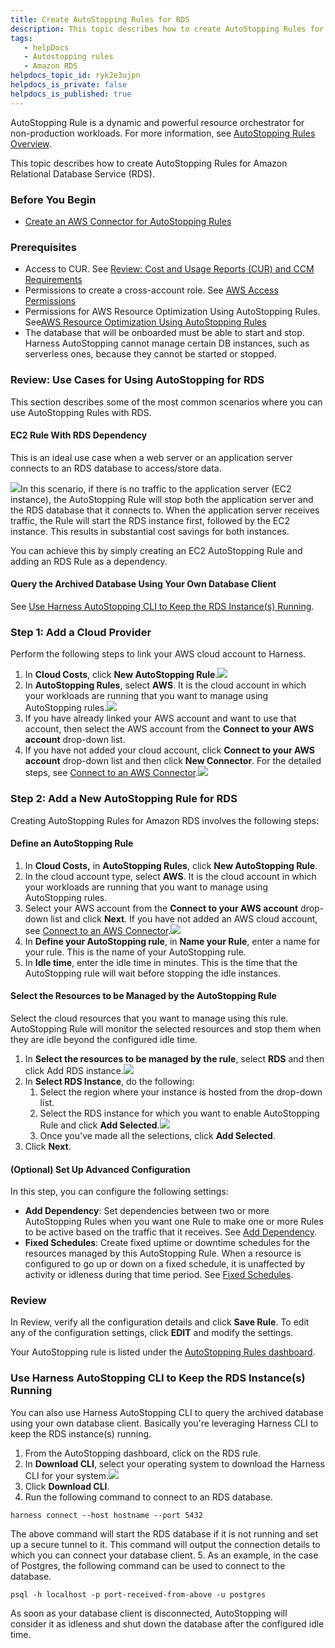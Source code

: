 ```yaml
---
title: Create AutoStopping Rules for RDS
description: This topic describes how to create AutoStopping Rules for Amazon Relational Database Service (RDS).
tags: 
   - helpDocs
   - Autostopping rules
   - Amazon RDS
helpdocs_topic_id: ryk2e3ujpn
helpdocs_is_private: false
helpdocs_is_published: true
---
```


AutoStopping Rule is a dynamic and powerful resource orchestrator for non-production workloads. For more information, see [AutoStopping Rules Overview](../auto-stopping-rules.md).

This topic describes how to create AutoStopping Rules for Amazon Relational Database Service (RDS).

### Before You Begin

* [Create an AWS Connector for AutoStopping Rules](../connect-to-an-aws-connector.md)

### Prerequisites

* Access to CUR. See [Review: Cost and Usage Reports (CUR) and CCM Requirements](../../set-up-cloud-cost-management/set-up-cost-visibility-for-aws.md)
* Permissions to create a cross-account role. See [AWS Access Permissions](../../set-up-cloud-cost-management/set-up-cost-visibility-for-aws.md)
* Permissions for AWS Resource Optimization Using AutoStopping Rules. See[AWS Resource Optimization Using AutoStopping Rules](../../set-up-cloud-cost-management/set-up-cost-visibility-for-aws.md)
* The database that will be onboarded must be able to start and stop. Harness AutoStopping cannot manage certain DB instances, such as serverless ones, because they cannot be started or stopped.

### Review: Use Cases for Using AutoStopping for RDS

This section describes some of the most common scenarios where you can use AutoStopping Rules with RDS.

#### EC2 Rule With RDS Dependency

This is an ideal use case when a web server or an application server connects to an RDS database to access/store data.

![](https://files.helpdocs.io/i5nl071jo5/articles/ryk2e3ujpn/1649666383865/screenshot-2022-04-11-at-2-09-07-pm.png)In this scenario, if there is no traffic to the application server (EC2 instance), the AutoStopping Rule will stop both the application server and the RDS database that it connects to. When the application server receives traffic, the Rule will start the RDS instance first, followed by the EC2 instance. This results in substantial cost savings for both instances. 

You can achieve this by simply creating an EC2 AutoStopping Rule and adding an RDS Rule as a dependency.

#### Query the Archived Database Using Your Own Database Client

See [Use Harness AutoStopping CLI to Keep the RDS Instance(s) Running](create-auto-stopping-rules-for-rds.md).

### Step 1: Add a Cloud Provider

Perform the following steps to link your AWS cloud account to Harness.

1. In **Cloud Costs**, click **New AutoStopping Rule**.[![](https://files.helpdocs.io/i5nl071jo5/articles/hiyi6xvj36/1627917097777/screenshot-2021-08-02-at-8-40-48-pm.png)](https://files.helpdocs.io/i5nl071jo5/articles/hiyi6xvj36/1627917097777/screenshot-2021-08-02-at-8-40-48-pm.png)
2. In **AutoStopping Rules**, select **AWS**. It is the cloud account in which your workloads are running that you want to manage using AutoStopping rules.[![](https://files.helpdocs.io/i5nl071jo5/articles/7025n9ml7z/1634476693199/screenshot-2021-10-17-at-6-47-51-pm.png)](https://files.helpdocs.io/i5nl071jo5/articles/7025n9ml7z/1634476693199/screenshot-2021-10-17-at-6-47-51-pm.png)
3. If you have already linked your AWS account and want to use that account, then select the AWS account from the **Connect to your AWS account** drop-down list.
4. If you have not added your cloud account, click **Connect to your AWS account** drop-down list and then click **New Connector**. For the detailed steps, see [Connect to an AWS Connector](../connect-to-an-aws-connector.md).[![](https://files.helpdocs.io/i5nl071jo5/articles/7025n9ml7z/1641315189370/screenshot-2022-01-04-at-10-22-55-pm.png)](https://files.helpdocs.io/i5nl071jo5/articles/7025n9ml7z/1641315189370/screenshot-2022-01-04-at-10-22-55-pm.png)

### Step 2: Add a New AutoStopping Rule for RDS

Creating AutoStopping Rules for Amazon RDS involves the following steps:

#### Define an AutoStopping Rule

1. In **Cloud Costs,** in **AutoStopping Rules**, click **New AutoStopping Rule**.
2. In the cloud account type, select **AWS**. It is the cloud account in which your workloads are running that you want to manage using AutoStopping rules.
3. Select your AWS account from the **Connect to your AWS account** drop-down list and click **Next**. If you have not added an AWS cloud account, see [Connect to an AWS Connector](https://newdocs.helpdocs.io/article/hiyi6xvj36-connect-to-an-aws-connector).[![](https://files.helpdocs.io/i5nl071jo5/articles/7025n9ml7z/1634480750909/screenshot-2021-10-17-at-7-55-31-pm.png)](https://files.helpdocs.io/i5nl071jo5/articles/7025n9ml7z/1634480750909/screenshot-2021-10-17-at-7-55-31-pm.png)
4. In **Define your AutoStopping rule**, in **Name your Rule**, enter a name for your rule. This is the name of your AutoStopping rule.
5. In **Idle time**, enter the idle time in minutes. This is the time that the AutoStopping rule will wait before stopping the idle instances.

#### Select the Resources to be Managed by the AutoStopping Rule

Select the cloud resources that you want to manage using this rule. AutoStopping Rule will monitor the selected resources and stop them when they are idle beyond the configured idle time.

1. In **Select the resources to be managed by the rule**, select **RDS** and then click Add RDS instance.![](https://files.helpdocs.io/i5nl071jo5/articles/ryk2e3ujpn/1651841971040/screenshot-2022-05-06-at-6-29-10-pm.png)
2. In **Select RDS Instance**, do the following:
	1. Select the region where your instance is hosted from the drop-down list.
	2. Select the RDS instance for which you want to enable AutoStopping Rule and click **Add Selected**.![](https://files.helpdocs.io/i5nl071jo5/articles/ryk2e3ujpn/1651842989997/screenshot-2022-05-06-at-6-46-19-pm.png)
	3. Once you've made all the selections, click **Add Selected**.
3. Click **Next**.

#### (Optional) Set Up Advanced Configuration

In this step, you can configure the following settings:

* **Add Dependency**: Set dependencies between two or more AutoStopping Rules when you want one Rule to make one or more Rules to be active based on the traffic that it receives. See [Add Dependency](https://newdocs.helpdocs.io/article/7025n9ml7z-create-autostopping-rules-aws#add_dependency).
* **Fixed Schedules**: Create fixed uptime or downtime schedules for the resources managed by this AutoStopping Rule. When a resource is configured to go up or down on a fixed schedule, it is unaffected by activity or idleness during that time period. See [Fixed Schedules](https://newdocs.helpdocs.io/article/7025n9ml7z-create-autostopping-rules-aws#fixed_schedules).

### Review

In Review, verify all the configuration details and click **Save Rule**. To edit any of the configuration settings, click **EDIT** and modify the settings.

Your AutoStopping rule is listed under the [AutoStopping Rules dashboard](autostopping-dashboard.md).

### Use Harness AutoStopping CLI to Keep the RDS Instance(s) Running

You can also use Harness AutoStopping CLI to query the archived database using your own database client. Basically you're leveraging Harness CLI to keep the RDS instance(s) running.

1. From the AutoStopping dashboard, click on the RDS rule.
2. In **Download CLI**, select your operating system to download the Harness CLI for your system.![](https://files.helpdocs.io/i5nl071jo5/articles/ryk2e3ujpn/1652071260888/screenshot-2022-05-09-at-10-09-42-am.png)
3. Click **Download CLI**.
4. Run the following command to connect to an RDS database.  

```
harness connect --host hostname --port 5432
```
  
The above command will start the RDS database if it is not running and set up a secure tunnel to it. This command will output the connection details to which you can connect your database client.
5. As an example, in the case of Postgres, the following command can be used to connect to the database.  

```
psql -h localhost -p port-received-from-above -u postgres
```
  
As soon as your database client is disconnected, AutoStopping will consider it as idleness and shut down the database after the configured idle time.

